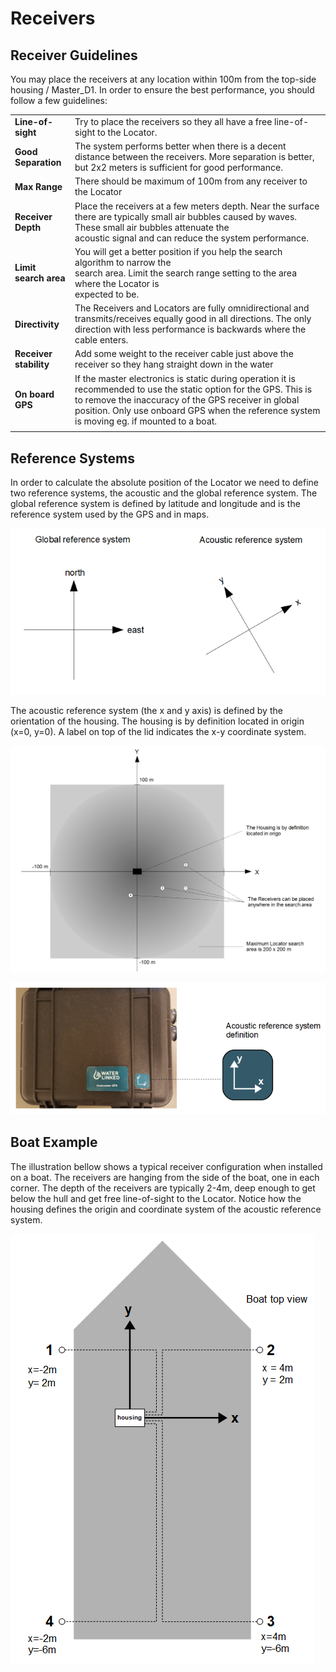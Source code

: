 # Receivers

## Receiver Guidelines

You may place the receivers at any location within 100m from the top-side housing / Master_D1. In order to ensure the best performance, you should follow a few guidelines:

|                     |                      |
| ------------------- | :------------------- |
| **Line-of-sight**   | Try to place the receivers so they all have a free line-of-sight to the Locator. |
| **Good Separation** | The system performs better when there is a decent distance between the receivers. More separation is better, but 2x2 meters is sufficient for good performance.   |
| **Max Range**       | There should be maximum of 100m from any receiver to the Locator |
| **Receiver Depth**  | Place the receivers at a few meters depth. Near the surface there are typically small air bubbles caused by waves. These small air bubbles attenuate the <br/>acoustic signal and can reduce the system performance.              |
| **Limit search area** | You will get a better position if you help the search algorithm to narrow the <br/>search area. Limit the search range setting to the area where the Locator is <br/>expected to be. |
| **Directivity**     | The Receivers and Locators are fully omnidirectional and transmits/receives equally good in all directions. The only direction with less performance is backwards where the cable enters. |
| **Receiver stability** | Add some weight to the receiver cable just above the receiver so they hang straight down in the water  |
| **On board GPS**    | If the master electronics is static during operation it is recommended to use the static option for the GPS. This is to remove the inaccuracy of the GPS receiver in global position. Only use onboard GPS when the reference system is moving eg. if mounted to a boat.  |
|   |   |

## Reference Systems

In order to calculate the absolute position of the Locator we need to define two reference systems, the acoustic and the global reference system. The global reference system is defined by latitude and longitude and is the reference system used by the GPS and in maps.

![reference_systems](../../img/reference_systems.png)

The acoustic reference system  (the x and y axis) is defined by the orientation of the housing. The housing is by definition located in origin (x=0, y=0).  A label on top of the lid indicates the x-y coordinate system.

![receiver_placemet](../../img/receiver_placemet.png)

![reference_system_pelicase](../../img/reference_system_pelicase.png)

## Boat Example

The illustration bellow shows a typical receiver configuration when installed on a boat. The receivers are hanging from the side of the boat, one in each corner. The depth of the receivers are typically 2-4m, deep enough to get below the hull and get free line-of-sight to the Locator. Notice how the housing defines the origin and coordinate system of the acoustic reference system.

![boat_example](../../img/boat_example.png)

